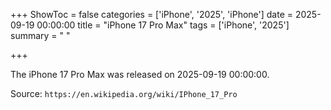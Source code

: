 +++
ShowToc = false
categories = ['iPhone', '2025', 'iPhone']
date = 2025-09-19 00:00:00
title = "iPhone 17 Pro Max"
tags = ['iPhone', '2025']
summary = " "

+++

The iPhone 17 Pro Max was released on 2025-09-19 00:00:00.

Source: `https://en.wikipedia.org/wiki/IPhone_17_Pro`
